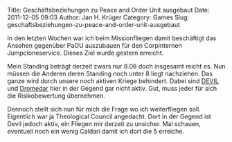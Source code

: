 Title: Geschäftsbeziehungen zu Peace and Order Unit ausgebaut
Date: 2011-12-05 09:03
Author: Jan H. Krüger
Category: Games
Slug: geschaftsbeziehungen-zu-peace-and-order-unit-ausgebaut

In den letzten Wochen war ich beim Missionfliegen damit beschäftigt das
Ansehen gegenüber PaOU auszubauen für den Corpinternen Jumpcloneservice.
Dieses Ziel wurde gestern erreicht.  
  
Mein Standing beträgt derzeit zwars nur 8.06 doch insgesamt reicht es.
Nun müssen die Anderen deren Standing noch unter 8 liegt nachziehen. Das
ganze wird durch unsere noch aktiven Kriege behindert. Dabei sind
[DEVIL][] und [Dromedar][] hier in der Gegend gar nicht aktiv. Gut, muss
jeder für sich die Risikobewertung übernehmen.  
  
Dennoch stellt sich nun für mich die Frage wo ich weiterfliegen soll.
Eigentlich war ja Theological Council angedacht. Dort in der Gegend ist
Devil jedoch aktiv, ein Fliegen mir derzeit zu unsicher. Mal schauen,
eventuell noch ein wenig Caldari damit ich dort die 5 erreiche.

  [DEVIL]: https://gate.eveonline.com/Alliance/The%20Devil's%20Warrior%20Alliance
  [Dromedar]: https://gate.eveonline.com/Corporation/Dromedaworks%20inc
